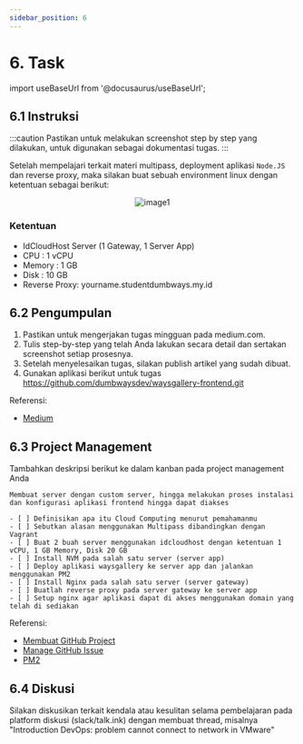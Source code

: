 ```yaml
---
sidebar_position: 6
---
```


# 6. Task

import useBaseUrl from '@docusaurus/useBaseUrl';

## 6.1 Instruksi

:::caution
Pastikan untuk melakukan screenshot step by step yang dilakukan, untuk digunakan sebagai dokumentasi tugas.
:::

Setelah mempelajari terkait materi multipass, deployment aplikasi `Node.JS` dan reverse proxy, maka silakan buat sebuah environment linux dengan ketentuan sebagai berikut:

<center>
<img alt="image1" src={useBaseUrl('img/docs/w12.png')} />
</center>

### Ketentuan

- IdCloudHost Server (1 Gateway, 1 Server App)
- CPU : 1 vCPU
- Memory : 1 GB
- Disk : 10 GB
- Reverse Proxy: yourname.studentdumbways.my.id

## 6.2 Pengumpulan

1. Pastikan untuk mengerjakan tugas mingguan pada medium.com.
2. Tulis step-by-step yang telah Anda lakukan secara detail dan sertakan screenshot setiap prosesnya.
3. Setelah menyelesaikan tugas, silakan publish artikel yang sudah dibuat.
4. Gunakan aplikasi berikut untuk tugas https://github.com/dumbwaysdev/waysgallery-frontend.git

Referensi:

- [Medium](https://ebook.dumbways.id/do-s1-gettingstarted/Getting-Started/Medium/Medium)

## 6.3 Project Management

Tambahkan deskripsi berikut ke dalam kanban pada project management Anda

```
Membuat server dengan custom server, hingga melakukan proses instalasi dan konfigurasi aplikasi frontend hingga dapat diakses

- [ ] Definisikan apa itu Cloud Computing menurut pemahamanmu
- [ ] Sebutkan alasan menggunakan Multipass dibandingkan dengan Vagrant
- [ ] Buat 2 buah server menggunakan idcloudhost dengan ketentuan 1 vCPU, 1 GB Memory, Disk 20 GB
- [ ] Install NVM pada salah satu server (server app)
- [ ] Deploy aplikasi waysgallery ke server app dan jalankan menggunakan PM2
- [ ] Install Nginx pada salah satu server (server gateway)
- [ ] Buatlah reverse proxy pada server gateway ke server app
- [ ] Setup nginx agar aplikasi dapat di akses menggunakan domain yang telah di sediakan
```

Referensi:

- [Membuat GitHub Project](https://ebook.dumbways.id/do-s1-gettingstarted/Getting-Started/Project-Management/Make-Project-Management)
- [Manage GitHub Issue](https://ebook.dumbways.id/do-s1-gettingstarted/Getting-Started/Project-Management/Issue-Dan-Status-Project)
- [PM2](https://www.npmjs.com/package/pm2)

## 6.4 Diskusi

Silakan diskusikan terkait kendala atau kesulitan selama pembelajaran pada platform diskusi (slack/talk.ink) dengan membuat thread, misalnya "Introduction DevOps: problem cannot connect to network in VMware"
